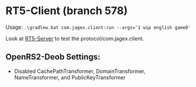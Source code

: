 # RT5-Client (branch 578)

Usage: `.\gradlew.bat com.jagex.client:run --args='1 wip english game0'`

Look at [RT5-Server](https://github.com/Pazaz/RT5-Server) to test the protocol/com.jagex.client.

## OpenRS2-Deob Settings:

- Disabled CachePathTransformer, DomainTransformer, NameTransformer, and PublicKeyTransformer

